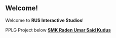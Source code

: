 ## Welcome!
Welcome to **RUS Interactive Studios**!

PPLG Project below [**SMK Raden Umar Said Kudus**](https://smkrus.sch.id)
